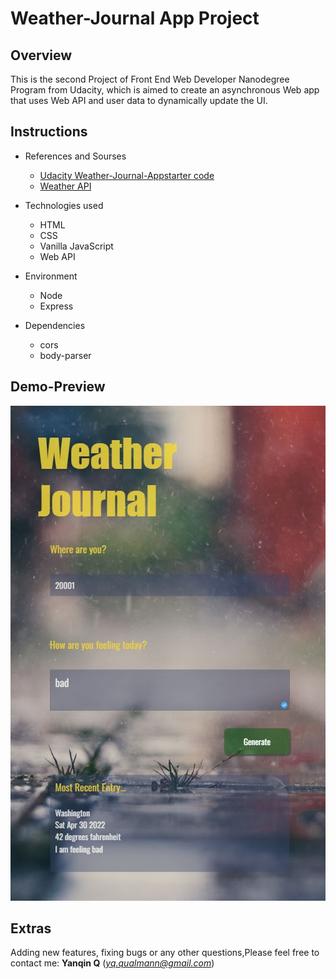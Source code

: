 # Weather-Journal App Project

## Overview
This is the second Project of Front End Web Developer Nanodegree Program from Udacity, which is aimed to create an asynchronous Web app that uses Web API and user data to dynamically update the UI.

## Instructions

- References and Sourses

    - [Udacity Weather-Journal-Appstarter code](https://github.com/udacity/fend/tree/refresh-2019/projects/weather-journal-app)
    - [Weather API](https://openweathermap.org/api)


- Technologies used

    - HTML
    - CSS
    - Vanilla JavaScript
    - Web API 
 
 - Environment

    - Node
    - Express
    
  - Dependencies

    - cors
    - body-parser

## Demo-Preview

![Landing Page Demo](https://github.com/Qinisfighting/Weather-Journal-App---Udacity-Project-3/blob/main/website/images/Demo.JPG)


## Extras
Adding new features, fixing bugs or any other questions,Please feel free to contact me: **Yanqin Q** (*yq.qualmann@gmail.com*)




  
